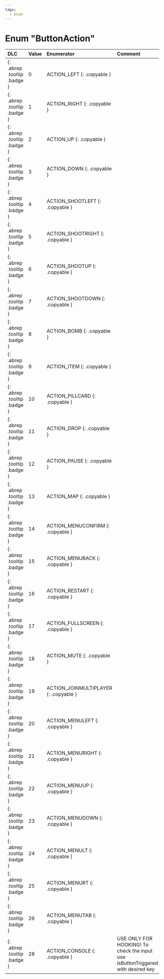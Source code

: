 ```yaml
---
tags:
  - Enum
---
```

# Enum "ButtonAction"
|DLC|Value|Enumerator|Comment|
|:--|:--|:--|:--|
|[ ](#){: .abrep .tooltip .badge }|0 |ACTION_LEFT {: .copyable } |  |
|[ ](#){: .abrep .tooltip .badge }|1 |ACTION_RIGHT {: .copyable } |  |
|[ ](#){: .abrep .tooltip .badge }|2 |ACTION_UP {: .copyable } |  |
|[ ](#){: .abrep .tooltip .badge }|3 |ACTION_DOWN {: .copyable } |  |
|[ ](#){: .abrep .tooltip .badge }|4 |ACTION_SHOOTLEFT {: .copyable } |  |
|[ ](#){: .abrep .tooltip .badge }|5 |ACTION_SHOOTRIGHT {: .copyable } |  |
|[ ](#){: .abrep .tooltip .badge }|6 |ACTION_SHOOTUP {: .copyable } |  |
|[ ](#){: .abrep .tooltip .badge }|7 |ACTION_SHOOTDOWN {: .copyable } |  |
|[ ](#){: .abrep .tooltip .badge }|8 |ACTION_BOMB {: .copyable } |  |
|[ ](#){: .abrep .tooltip .badge }|9 |ACTION_ITEM {: .copyable } |  |
|[ ](#){: .abrep .tooltip .badge }|10 |ACTION_PILLCARD {: .copyable } |  |
|[ ](#){: .abrep .tooltip .badge }|11 |ACTION_DROP {: .copyable } |  |
|[ ](#){: .abrep .tooltip .badge }|12 |ACTION_PAUSE {: .copyable } |  |
|[ ](#){: .abrep .tooltip .badge }|13 |ACTION_MAP {: .copyable } |  |
|[ ](#){: .abrep .tooltip .badge }|14 |ACTION_MENUCONFIRM {: .copyable } |  |
|[ ](#){: .abrep .tooltip .badge }|15 |ACTION_MENUBACK {: .copyable } |  |
|[ ](#){: .abrep .tooltip .badge }|16 |ACTION_RESTART {: .copyable } |  |
|[ ](#){: .abrep .tooltip .badge }|17 |ACTION_FULLSCREEN {: .copyable } |  |
|[ ](#){: .abrep .tooltip .badge }|18 |ACTION_MUTE {: .copyable } |  |
|[ ](#){: .abrep .tooltip .badge }|19 |ACTION_JOINMULTIPLAYER {: .copyable } |  |
|[ ](#){: .abrep .tooltip .badge }|20 |ACTION_MENULEFT {: .copyable } |  |
|[ ](#){: .abrep .tooltip .badge }|21 |ACTION_MENURIGHT {: .copyable } |  |
|[ ](#){: .abrep .tooltip .badge }|22 |ACTION_MENUUP {: .copyable } |  |
|[ ](#){: .abrep .tooltip .badge }|23 |ACTION_MENUDOWN {: .copyable } |  |
|[ ](#){: .abrep .tooltip .badge }|24 |ACTION_MENULT {: .copyable } |  |
|[ ](#){: .abrep .tooltip .badge }|25 |ACTION_MENURT {: .copyable } |  |
|[ ](#){: .abrep .tooltip .badge }|26 |ACTION_MENUTAB {: .copyable } |  |
|[ ](#){: .abrep .tooltip .badge }|28 |ACTION_CONSOLE {: .copyable } | USE ONLY FOR HOOKING! To check the input use IsButtonTriggered with desired key <br> |